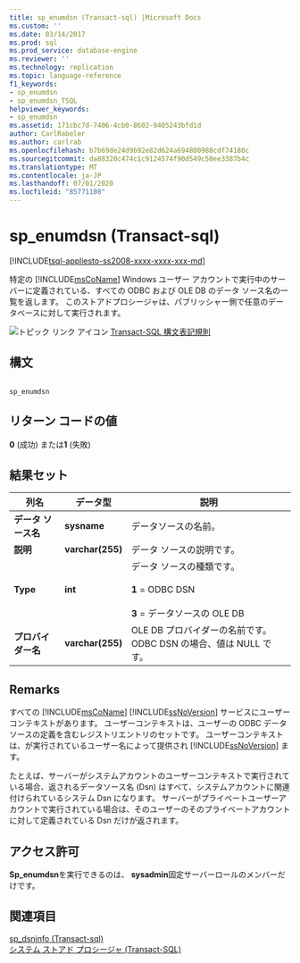 ```yaml
---
title: sp_enumdsn (Transact-sql) |Microsoft Docs
ms.custom: ''
ms.date: 03/14/2017
ms.prod: sql
ms.prod_service: database-engine
ms.reviewer: ''
ms.technology: replication
ms.topic: language-reference
f1_keywords:
- sp_enumdsn
- sp_enumdsn_TSQL
helpviewer_keywords:
- sp_enumdsn
ms.assetid: 171cbc7d-7406-4cb0-8602-9405243bfd1d
author: CarlRabeler
ms.author: carlrab
ms.openlocfilehash: b7b69de24d9b92e82d624a694800988cdf74180c
ms.sourcegitcommit: da88320c474c1c9124574f90d549c50ee3387b4c
ms.translationtype: MT
ms.contentlocale: ja-JP
ms.lasthandoff: 07/01/2020
ms.locfileid: "85771108"
---
```

# <a name="sp_enumdsn-transact-sql"></a>sp_enumdsn (Transact-sql)
[!INCLUDE[tsql-appliesto-ss2008-xxxx-xxxx-xxx-md](../../includes/applies-to-version/sqlserver.md)]

  特定の [!INCLUDE[msCoName](../../includes/msconame-md.md)] Windows ユーザー アカウントで実行中のサーバーに定義されている、すべての ODBC および OLE DB のデータ ソース名の一覧を返します。 このストアドプロシージャは、パブリッシャー側で任意のデータベースに対して実行されます。  
  
 ![トピック リンク アイコン](../../database-engine/configure-windows/media/topic-link.gif "トピック リンク アイコン") [Transact-SQL 構文表記規則](../../t-sql/language-elements/transact-sql-syntax-conventions-transact-sql.md)  
  
## <a name="syntax"></a>構文  
  
```  
  
sp_enumdsn  
```  
  
## <a name="return-code-values"></a>リターン コードの値  
 **0** (成功) または**1** (失敗)  
  
## <a name="result-sets"></a>結果セット  
  
|列名|データ型|説明|  
|-----------------|---------------|-----------------|  
|**データ ソース名**|**sysname**|データソースの名前。|  
|**説明**|**varchar(255)**|データ ソースの説明です。|  
|**Type**|**int**|データ ソースの種類です。<br /><br /> **1** = ODBC DSN<br /><br /> **3** = データソースの OLE DB|  
|**プロバイダー名**|**varchar(255)**|OLE DB プロバイダーの名前です。 ODBC DSN の場合、値は NULL です。|  
  
## <a name="remarks"></a>Remarks  
 すべての [!INCLUDE[msCoName](../../includes/msconame-md.md)] [!INCLUDE[ssNoVersion](../../includes/ssnoversion-md.md)] サービスにユーザーコンテキストがあります。 ユーザーコンテキストは、ユーザーの ODBC データソースの定義を含むレジストリエントリのセットです。 ユーザーコンテキストは、が実行されているユーザー名によって提供され [!INCLUDE[ssNoVersion](../../includes/ssnoversion-md.md)] ます。  
  
 たとえば、サーバーがシステムアカウントのユーザーコンテキストで実行されている場合、返されるデータソース名 (Dsn) はすべて、システムアカウントに関連付けられているシステム Dsn になります。 サーバーがプライベートユーザーアカウントで実行されている場合は、そのユーザーのそのプライベートアカウントに対して定義されている Dsn だけが返されます。  
  
## <a name="permissions"></a>アクセス許可  
 **Sp_enumdsn**を実行できるのは、 **sysadmin**固定サーバーロールのメンバーだけです。  
  
## <a name="see-also"></a>関連項目  
 [sp_dsninfo &#40;Transact-sql&#41;](../../relational-databases/system-stored-procedures/sp-dsninfo-transact-sql.md)   
 [システム ストアド プロシージャ &#40;Transact-SQL&#41;](../../relational-databases/system-stored-procedures/system-stored-procedures-transact-sql.md)  
  
  
